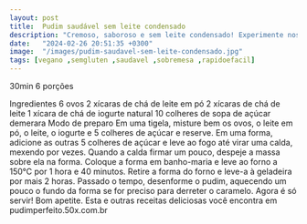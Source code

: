 ```yaml
---
layout: post
title:  Pudim saudável sem leite condensado
description: "Cremoso, saboroso e sem leite condensado! Experimente nosso pudim saudável e se delicie sem culpa."
date:   "2024-02-26 20:51:35 +0300"
image:  "/images/pudim-saudavel-sem-leite-condensado.jpg"
tags: [vegano ,semgluten ,saudavel ,sobremesa ,rapidoefacil]
---
```


 30min  6 porções

Ingredientes
6 ovos
2 xícaras de chá de leite em pó
2 xícaras de chá de leite
1 xícara de chá de iogurte natural
10 colheres de sopa de açúcar demerara
Modo de preparo
Em uma tigela, misture bem os ovos, o leite em pó, o leite, o iogurte e 5 colheres de açúcar e reserve.
Em uma forma, adicione as outras 5 colheres de açúcar e leve ao fogo até virar uma calda, mexendo por vezes.
Quando a calda firmar um pouco, despeje a massa sobre ela na forma.
Coloque a forma em banho-maria e leve ao forno a 150°C por 1 hora e 40 minutos.
Retire a forma do forno e leve-a à geladeira por mais 2 horas.
Passado o tempo, desenforme o pudim, aquecendo um pouco o fundo da forma se for preciso para derreter o caramelo.
Agora é só servir! Bom apetite.
Esta e outras receitas deliciosas você encontra em pudimperfeito.50x.com.br
